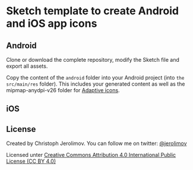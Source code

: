 # Sketch template to create Android and iOS app icons

## Android

Clone or download the complete repository, modify the Sketch file and export all assets.

Copy the content of the `android` folder into your Android project (into `the src/main/res` folder).
This includes your generated content as well as the mipmap-anydpi-v26 folder for
[Adaptive icons](https://developer.android.com/guide/practices/ui_guidelines/icon_design_adaptive).

## iOS


## License

Created by Christoph Jerolimov. You can follow me on twitter: [@jerolimov](https://twitter.com/jerolimov)

Licensed unter [Creative Commons Attribution 4.0 International Public License (CC BY 4.0)](https://creativecommons.org/licenses/by/4.0/)
